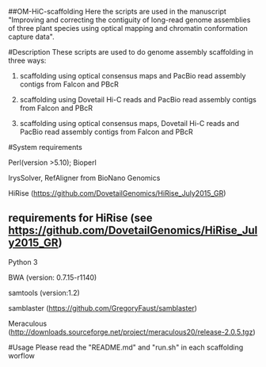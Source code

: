 

##OM-HiC-scaffolding 
Here the scripts are used in the manuscript "Improving and correcting the contiguity of long-read genome assemblies of three plant species using optical mapping and chromatin conformation capture data".

#Description
These scripts are used to do genome assembly scaffolding in three ways:

1)  scaffolding using optical consensus maps and PacBio read assembly contigs from Falcon and PBcR

2)  scaffolding using Dovetail Hi-C reads and PacBio read assembly contigs from Falcon and PBcR

3)  scaffolding using optical consensus maps, Dovetail Hi-C reads and PacBio read assembly contigs from Falcon and PBcR


#System requirements

Perl(version >5.10); Bioperl 

IrysSolver, RefAligner from BioNano Genomics 

HiRise (https://github.com/DovetailGenomics/HiRise_July2015_GR)

  ## requirements for HiRise (see https://github.com/DovetailGenomics/HiRise_July2015_GR)
  
  Python 3 
  
  BWA (version: 0.7.15-r1140)
  
  samtools (version:1.2)
  
  samblaster (https://github.com/GregoryFaust/samblaster)
  
  Meraculous (http://downloads.sourceforge.net/project/meraculous20/release-2.0.5.tgz)
  

#Usage
Please read the "README.md" and "run.sh" in each scaffolding worflow
